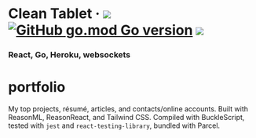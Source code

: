 # Clean Tablet &middot; [![](https://img.shields.io/badge/React-js-blue.svg?color=20232a&logo=React)](https://reactjs.org/) [![GitHub go.mod Go version](https://img.shields.io/github/go-mod/go-version/jamessouth/clean-tablet?logo=Go)](https://golang.org/) ![](https://img.shields.io/badge/awesome-yes-brightgreen.svg)

### React, Go, Heroku, websockets

# portfolio
My top projects, résumé, articles, and contacts/online accounts. Built with ReasonML, ReasonReact, and Tailwind CSS. Compiled with BuckleScript, tested with `jest` and `react-testing-library`, bundled with Parcel.